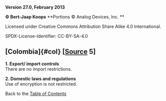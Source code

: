 **Version 27.0, February 2013**

**© Bert-Jaap Koops**
**Portions © Analog Devices, Inc. **  

Licensed under Creative Commons Attribution Share Alike 4.0 International.

SPDX-License-Identifier: CC-BY-SA-4.0

## [Colombia]{#col} \[[Source](cls-srce.htm) 5\]

**1. Export/ import controls**\
There are no import restrictions.

**2. Domestic laws and regulations**\
Use of encryption is not restricted.

Back to the [Table of Contents](index.md)
